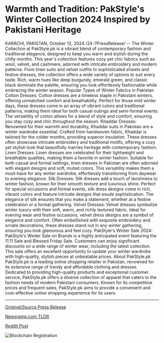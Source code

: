 # Warmth and Tradition: PakStyle's Winter Collection 2024 Inspired by Pakistani Heritage

KARACHI, PAKISTAN, October 12, 2024 /24-7PressRelease/ -- The Winter Collection at PakStyle.pk is a vibrant blend of contemporary fashion and traditional elegance, designed to keep you warm and stylish during the chilly months. This year's collection features cozy yet chic fabrics such as wool, velvet, and cashmere, adorned with intricate embroidery and modern patterns. From linen suits and velvet outfits to sophisticated shawls and festive dresses, the collection offers a wide variety of options to suit every taste. Rich, warm hues like deep burgundy, emerald green, and classic black dominate the palette, ensuring you look effortlessly fashionable while embracing the winter season.  Popular Types of Winter Fabrics in Pakistan  Cotton Dresses: Cotton dresses are a timeless staple in Pakistani winters, offering unmatched comfort and breathability. Perfect for those mild winter days, these dresses come in an array of vibrant colors and traditional patterns, making them ideal for both casual outings and semi-formal events. The versatility of cotton allows for a blend of style and comfort, ensuring you stay cozy and chic throughout the season.  Khaddar Dresses: Renowned for their warmth and durability, Khaddar suits in Pakistan are a winter wardrobe essential. Crafted from handwoven fabric, Khaddar is tailored for the colder months, providing superior insulation. These dresses often showcase intricate embroidery and traditional motifs, offering a cozy yet stylish look that beautifully marries heritage with contemporary fashion.  Linen Dresses: Linen dresses are celebrated for their lightweight and breathable qualities, making them a favorite in winter fashion. Suitable for both casual and formal settings, linen dresses in Pakistan are often adorned with elegant designs and soft, muted colors. This versatility makes them a must-have for any winter wardrobe, effortlessly transitioning from daywear to evening elegance.  Silk Dresses: Silk dresses add a touch of lavishness to winter fashion, known for their smooth texture and luxurious shine. Perfect for special occasions and formal events, silk dress designs come in rich, vibrant colors and feature intricate designs that exude sophistication. The elegance of silk ensures that you make a statement, whether at a festive celebration or a formal gathering.  Velvet Dresses: Velvet dresses symbolize winter luxury with their soft, warm, and richly textured fabric. Ideal for evening wear and festive occasions, velvet dress designs are a symbol of elegance and comfort. Often embellished with exquisite embroidery and ornate decorations, these dresses stand out in any winter gathering, ensuring you look glamorous and feel cozy.  PakStyle's Winter Sale 2024:  PakStyle's Winter Sale on Brands is a highly anticipated event featuring the 11.11 Sale and Blessed Friday Sale. Customers can enjoy significant discounts on a wide range of winter wear, including the latest collection. This sale offers an excellent opportunity to update your winter wardrobe with high-quality, stylish pieces at unbeatable prices.  About PakStyle.pk  PakStyle.pk is a leading online shopping retailer in Pakistan, renowned for its extensive range of trendy and affordable clothing and dresses. Dedicated to providing high-quality products and exceptional customer service, PakStyle.pk offers a diverse collection of apparel that caters to the fashion needs of modern Pakistani consumers. Known for its competitive prices and frequent sales, PakStyle.pk aims to provide a convenient and cost-effective online shopping experience for its users. 

---

[Original/Source Press Release](https://www.24-7pressrelease.com/press-release/515195/warmth-and-tradition-pakstyles-winter-collection-2024-inspired-by-pakistani-heritage)
                    

[Newsramp.com TLDR](https://newsramp.com/curated-news/pakstyle-pk-unveils-chic-and-cozy-winter-collection-2024/158c24f50aad21901305e7801cd201ce) 

 



[Reddit Post](https://www.reddit.com/r/newsramp/comments/1g1uq3k/pakstylepk_unveils_chic_and_cozy_winter/) 



![Blockchain Registration](https://cdn.newsramp.app/24-7PressRelease/qrcode/2410/12/neonci2P.webp)